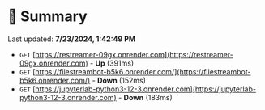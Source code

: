 # 📖 Summary
Last updated: **7/23/2024, 1:42:49 PM**

- `GET` [https://restreamer-09gx.onrender.com](https://restreamer-09gx.onrender.com) - **Up** (391ms)
- `GET` [https://filestreambot-b5k6.onrender.com/](https://filestreambot-b5k6.onrender.com/) - **Down** (152ms)
- `GET` [https://jupyterlab-python3-12-3.onrender.com](https://jupyterlab-python3-12-3.onrender.com) - **Down** (183ms)

